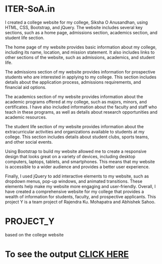 # ITER-SoA.in
I created a college website for my college, Siksha O Anusandhan, using HTML, CSS, Bootstrap, and jQuery. The website includes several key sections, such as a home page, admissions section, academics section, and student life section.

The home page of my website provides basic information about my college, including its name, location, and mission statement. It also includes links to other sections of the website, such as admissions, academics, and student life.

The admissions section of my website provides information for prospective students who are interested in applying to my college. This section includes details about the application process, admissions requirements, and financial aid options.

The academics section of my website provides information about the academic programs offered at my college, such as majors, minors, and certificates. I have also included information about the faculty and staff who teach in these programs, as well as details about research opportunities and academic resources.

The student life section of my website provides information about the extracurricular activities and organizations available to students at my college. This section includes details about student clubs, sports teams, and other social events.

Using Bootstrap to build my website allowed me to create a responsive design that looks great on a variety of devices, including desktop computers, laptops, tablets, and smartphones. This means that my website is accessible to a wider audience and provides a better user experience.

Finally, I used jQuery to add interactive elements to my website, such as dropdown menus, pop-up windows, and animated transitions. These elements help make my website more engaging and user-friendly. Overall, I have created a comprehensive website for my college that provides a wealth of information for students, faculty, and prospective applicants.
This project Y is a team project of Rajendra Ku. Mohapatra and Abhishek Sahoo.
# PROJECT_Y

based on the college website

# To see the output [CLICK HERE](  https://rajendradevv.github.io/ITER-SoA.in/project-y/index.html)
